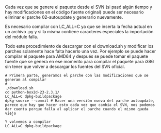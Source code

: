 Cada vez que se genere el paquete desde el SVN (si pasó algún tiempo y hay modificaciones en el código fuente original) puede ser necesario eliminar el parche 02-autoupdate y generarlo nuevamente.

Es necesario compilar con LC_ALL=C ya que se inserta la fecha actual en un archivo .py y si la misma contiene caracteres especiales la importación del módulo falla.

Todo este procedimiento de descargar con el download.sh y modificar los parches solamente hace falta hacerlo una vez. Por ejemplo se puede hacer compilar el paquete para AMD64 y después se puede tomar el paquete fuente que se genera en ese momento para compilar el paquete para i386 sin tener que volver a descargar los fuentes del SVN oficial.

```
# Primera parte, generamos el parche con las modificaciones que se generan al compilar
# -
./download.sh
cd python-box2d-23-2.3.1/
LC_ALL=C dpkg-buildpackage
dpkg-source --commit # Hacer una versión nueva del parche autoupdate, parece que hay que hacer esto cada vez que cambia el SVN, nos podemos dar cuenta porque falla al aplicar el parche cuando el mismo queda viejo

Y volvemos a compilar 
LC_ALL=C dpkg-buildpackage








